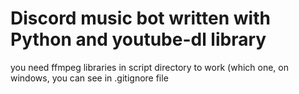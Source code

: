 # Discord music bot written with Python and youtube-dl library

you need ffmpeg libraries in script directory to work (which one, on windows, you can see in .gitignore file
